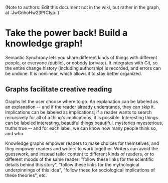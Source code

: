 
(Note to authors: Edit this document not in the wiki, but rather in the graph, at :JwGnhoHw23PfCIyp:.)

# Take the power back! Build a knowledge graph!

Semantic Synchrony lets you share different kinds of things with different people, or everyone (public), or nobody (private). It integrates with Git, so the entire change history (including authorship) is recorded, and errors can be undone. It is nonlinear, which allows it to stay better organized.

## Graphs facilitate creative reading[](#graphs-facilitate-creative-reading)

Graphs let the user choose where to go. An explanation can be labeled as an explanation -- and if the reader already understands, they can skip it. Implications can be labeled as implications; if a reader wants to search recursively for all of a thing's implications, it is possible. Interesting things can be labeled interesting, beautiful things beautiful, mysteries myesterious, truths true -- and for each label, we can know how many people think so, and who.

Knowledge graphs empower readers to make choices for themselves, and they empower readers and writers to work together. Writers can avoid the guesswork, and instead tailor content to different kinds of readers, or to different moods of the same reader: "follow these links for the scientific details behind this story", "follow these links for the mythological underpinnings of this idea", "follow these for sociological implications of these theories", etc.
